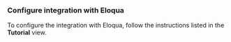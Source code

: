 ### Configure integration with Eloqua

To configure the integration with Eloqua, follow the instructions listed in the **Tutorial** view.
